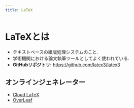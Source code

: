 ```yaml
---
title: LaTeX
---
```


# LaTeXとは
- テキストベースの組版処理システムのこと.
- 学術機関における論文執筆ツールとしてよく使われている.
- **GitHubリポジトリ:** https://github.com/latex3/latex3

## オンラインジェネレーター
- [Cloud LaTeX](https://cloudlatex.io/ja)
- [OverLeaf](https://ja.overleaf.com)
